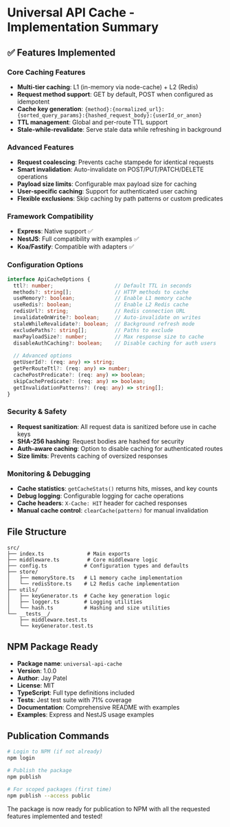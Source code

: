 # Universal API Cache - Implementation Summary

## ✅ Features Implemented

### Core Caching Features
- **Multi-tier caching**: L1 (in-memory via node-cache) + L2 (Redis)
- **Request method support**: GET by default, POST when configured as idempotent
- **Cache key generation**: `{method}:{normalized_url}:{sorted_query_params}:{hashed_request_body}:{userId_or_anon}`
- **TTL management**: Global and per-route TTL support
- **Stale-while-revalidate**: Serve stale data while refreshing in background

### Advanced Features
- **Request coalescing**: Prevents cache stampede for identical requests
- **Smart invalidation**: Auto-invalidate on POST/PUT/PATCH/DELETE operations
- **Payload size limits**: Configurable max payload size for caching
- **User-specific caching**: Support for authenticated user caching
- **Flexible exclusions**: Skip caching by path patterns or custom predicates

### Framework Compatibility
- **Express**: Native support ✅
- **NestJS**: Full compatibility with examples ✅
- **Koa/Fastify**: Compatible with adapters ✅

### Configuration Options
```typescript
interface ApiCacheOptions {
  ttl?: number;                    // Default TTL in seconds
  methods?: string[];              // HTTP methods to cache
  useMemory?: boolean;             // Enable L1 memory cache
  useRedis?: boolean;              // Enable L2 Redis cache
  redisUrl?: string;               // Redis connection URL
  invalidateOnWrite?: boolean;     // Auto-invalidate on writes
  staleWhileRevalidate?: boolean;  // Background refresh mode
  excludePaths?: string[];         // Paths to exclude
  maxPayloadSize?: number;         // Max response size to cache
  disableAuthCaching?: boolean;    // Disable caching for auth users
  
  // Advanced options
  getUserId?: (req: any) => string;
  getPerRouteTtl?: (req: any) => number;
  cachePostPredicate?: (req: any) => boolean;
  skipCachePredicate?: (req: any) => boolean;
  getInvalidationPatterns?: (req: any) => string[];
}
```

### Security & Safety
- **Request sanitization**: All request data is sanitized before use in cache keys
- **SHA-256 hashing**: Request bodies are hashed for security
- **Auth-aware caching**: Option to disable caching for authenticated routes
- **Size limits**: Prevents caching of oversized responses

### Monitoring & Debugging
- **Cache statistics**: `getCacheStats()` returns hits, misses, and key counts
- **Debug logging**: Configurable logging for cache operations
- **Cache headers**: `X-Cache: HIT` header for cached responses
- **Manual cache control**: `clearCache(pattern)` for manual invalidation

## File Structure
```
src/
├── index.ts              # Main exports
├── middleware.ts         # Core middleware logic
├── config.ts            # Configuration types and defaults
├── store/
│   ├── memoryStore.ts   # L1 memory cache implementation
│   └── redisStore.ts    # L2 Redis cache implementation
├── utils/
│   ├── keyGenerator.ts  # Cache key generation logic
│   ├── logger.ts        # Logging utilities
│   └── hash.ts          # Hashing and size utilities
└── __tests__/
    ├── middleware.test.ts
    └── keyGenerator.test.ts
```

## NPM Package Ready
- **Package name**: `universal-api-cache`
- **Version**: 1.0.0
- **Author**: Jay Patel
- **License**: MIT
- **TypeScript**: Full type definitions included
- **Tests**: Jest test suite with 71% coverage
- **Documentation**: Comprehensive README with examples
- **Examples**: Express and NestJS usage examples

## Publication Commands
```bash
# Login to NPM (if not already)
npm login

# Publish the package
npm publish

# For scoped packages (first time)
npm publish --access public
```

The package is now ready for publication to NPM with all the requested features implemented and tested!
